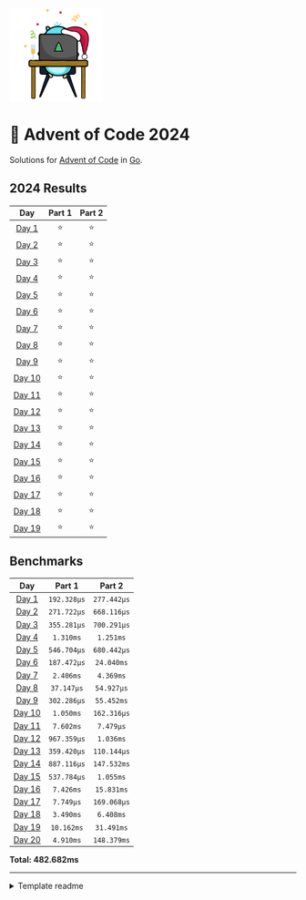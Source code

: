 <img src="./.assets/christmas_gopher.svg" width="164">

# 🎄 Advent of Code 2024

Solutions for [Advent of Code](https://adventofcode.com/) in [Go](https://go.dev/).

<!--- advent_readme_stars table --->
## 2024 Results

| Day | Part 1 | Part 2 |
| :---: | :---: | :---: |
| [Day 1](https://adventofcode.com/2024/day/1) | ⭐ | ⭐ |
| [Day 2](https://adventofcode.com/2024/day/2) | ⭐ | ⭐ |
| [Day 3](https://adventofcode.com/2024/day/3) | ⭐ | ⭐ |
| [Day 4](https://adventofcode.com/2024/day/4) | ⭐ | ⭐ |
| [Day 5](https://adventofcode.com/2024/day/5) | ⭐ | ⭐ |
| [Day 6](https://adventofcode.com/2024/day/6) | ⭐ | ⭐ |
| [Day 7](https://adventofcode.com/2024/day/7) | ⭐ | ⭐ |
| [Day 8](https://adventofcode.com/2024/day/8) | ⭐ | ⭐ |
| [Day 9](https://adventofcode.com/2024/day/9) | ⭐ | ⭐ |
| [Day 10](https://adventofcode.com/2024/day/10) | ⭐ | ⭐ |
| [Day 11](https://adventofcode.com/2024/day/11) | ⭐ | ⭐ |
| [Day 12](https://adventofcode.com/2024/day/12) | ⭐ | ⭐ |
| [Day 13](https://adventofcode.com/2024/day/13) | ⭐ | ⭐ |
| [Day 14](https://adventofcode.com/2024/day/14) | ⭐ | ⭐ |
| [Day 15](https://adventofcode.com/2024/day/15) | ⭐ | ⭐ |
| [Day 16](https://adventofcode.com/2024/day/16) | ⭐ | ⭐ |
| [Day 17](https://adventofcode.com/2024/day/17) | ⭐ | ⭐ |
| [Day 18](https://adventofcode.com/2024/day/18) | ⭐ | ⭐ |
| [Day 19](https://adventofcode.com/2024/day/19) | ⭐ | ⭐ |
<!--- advent_readme_stars table --->

<!--- benchmarking table --->
## Benchmarks

| Day | Part 1 | Part 2 |
| :---: | :---: | :---:  |
| [Day 1](./internal/year2024/day01.go) | `192.328µs` | `277.442µs` |
| [Day 2](./internal/year2024/day02.go) | `271.722µs` | `668.116µs` |
| [Day 3](./internal/year2024/day03.go) | `355.281µs` | `700.291µs` |
| [Day 4](./internal/year2024/day04.go) | `1.310ms` | `1.251ms` |
| [Day 5](./internal/year2024/day05.go) | `546.704µs` | `680.442µs` |
| [Day 6](./internal/year2024/day06.go) | `187.472µs` | `24.040ms` |
| [Day 7](./internal/year2024/day07.go) | `2.406ms` | `4.369ms` |
| [Day 8](./internal/year2024/day08.go) | `37.147µs` | `54.927µs` |
| [Day 9](./internal/year2024/day09.go) | `302.286µs` | `55.452ms` |
| [Day 10](./internal/year2024/day10.go) | `1.050ms` | `162.316µs` |
| [Day 11](./internal/year2024/day11.go) | `7.602ms` | `7.479µs` |
| [Day 12](./internal/year2024/day12.go) | `967.359µs` | `1.036ms` |
| [Day 13](./internal/year2024/day13.go) | `359.420µs` | `110.144µs` |
| [Day 14](./internal/year2024/day14.go) | `887.116µs` | `147.532ms` |
| [Day 15](./internal/year2024/day15.go) | `537.784µs` | `1.055ms` |
| [Day 16](./internal/year2024/day16.go) | `7.426ms` | `15.831ms` |
| [Day 17](./internal/year2024/day17.go) | `7.749µs` | `169.068µs` |
| [Day 18](./internal/year2024/day18.go) | `3.490ms` | `6.408ms` |
| [Day 19](./internal/year2024/day19.go) | `10.162ms` | `31.491ms` |
| [Day 20](./internal/year2024/day20.go) | `4.910ms` | `148.379ms` |

**Total: 482.682ms**
<!--- benchmarking table --->

---

<details>
<summary>Template readme</summary>

# AOCgen

AOCgen is a tool to assist in solving Advent of Code in Go. This is a heavily
modified fork.

## Setup

You need to set up [aoc-cli](https://github.com/scarvalhojr/aoc-cli) in order to download input and making submissions automatically.

Run AOCgen via executable: ```./aocgen```

### Commands

- **bench**: run benchmarks for a given puzzle or year of puzzles
- **build**: run code generation suite, useful for when you've had to remove any code
- **gen**: generate a puzzle
- **input**: display input for a puzzle in the console
- **list**: list all years or puzzles in a year
- **rm**: delete a puzzle and its input
- **run**: run a puzzle

## Generating Code

Use ```aocgen``` via the ```gen``` subcommand to generate code: ```./aocgen gen -y <year> -d <day>```

This will generate two files: the puzzle (```pkg/year<year>/<day>.go```) and its input (```pkg/year<year>/inputs/<day>.txt```)

Open up the puzzle and remove the DO NOT EDIT line to begin working.

Run the puzzle through the ```aocgen``` command as well: ```./aocgen run -y <year> -d <day>```

### Benchmarking

Again, use ```aocgen``` to run benchmarks for a specific day's puzzle or the entire year:

Day: ```./aocgen bench -y <year> -d <day>```

Year: ```./aocgen bench -y <year>```
